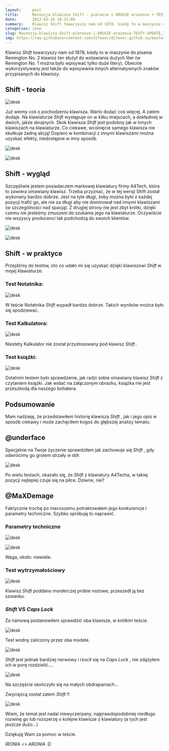 ```yaml
---
layout:     post
title:      Recenzja klawisza Shift - pierwsze i DRUGIE wrażenie + TESTY! UPDATE  — ) 
date:       2012-02-24 18:23:00
summary:    Klawisz Shift towarzyszy nam od 1878, kiedy to w maszynie do pisania  Remington No. 2 klawisz ten służył do wstawiania dużych liter (w Remington No. 1 można było wpisywać tylko duże litery). Obecnie wykorzystywany jest także do wpisywania innych alternatywnych znaków przypisanych do klawiszy.Shift - teoria<!----><!---->Już wiemy coś o pochodzeniu klawisza. Warto dodać coś więcej. A zatem dodaje. N...
categories: inne
slug: Recenzja-klawisza-Shift-pierwsze-i-DRUGIE-wrazenie-TESTY-UPDATE,30471.html
img: https://raw.githubusercontent.com/djfoxer/djfoxer.github.io/master/_img/2012-2-24-_160_/g_-_-x-_-_-_x20120224181009_0.png
---
```




Klawisz  *Shift*  towarzyszy nam od 1878, kiedy to w maszynie do pisania  Remington No. 2 klawisz ten służył do wstawiania dużych liter (w Remington No. 1 można było wpisywać tylko duże litery). Obecnie wykorzystywany jest także do wpisywania innych alternatywnych znaków przypisanych do klawiszy.



## Shift - teoria





![desk](https://raw.githubusercontent.com/djfoxer/djfoxer.github.io/master/_img/2012-2-24-_160_/g_-_-x-_-_-_x20120224181009_0.png)



Już wiemy coś o pochodzeniu klawisza. Warto dodać coś więcej. A zatem dodaje. Na klawiaturze  *Shift*  występuje on w kilku miejscach, a dokładniej w dwóch, jakże skrajnych. Skok klawisza  *Shift*  jest podobny jak w innych klawiszach na klawiaturze. Co ciekawe, wciśnięcie samego klawisza nie skutkuje żadną akcją! Dopiero w kombinacji z innymi klawiszami można uzyskać efekty, niedostępne w inny sposób.



![desk](https://raw.githubusercontent.com/djfoxer/djfoxer.github.io/master/_img/2012-2-24-_160_/g_-_-x-_-_-_x20120224181016_0.png)


![desk](https://raw.githubusercontent.com/djfoxer/djfoxer.github.io/master/_img/2012-2-24-_160_/g_-_-x-_-_-_x20120224181904_0.png)





## Shift - wygląd



Szczęśliwie jestem posiadaczem markowej klawiatury firmy A4Tech, która to zawiera omawiany klawisz. Trzeba przyznać, że w tej wersji Shift został wykonany bardzo dobrze. Jest na tyle długi, żeby można było z każdej pozycji trafić go, ale nie za długi aby nie dominował nad innymi klawiszami (w szczególności nad spacją). Z drugiej strony nie jest zbyt krótki, dzięki czemu nie jesteśmy zmuszeni do szukania jego na klawiaturze. Oczywiście nie wszyscy producenci tak podchodzą do swoich klientów.



![desk](https://raw.githubusercontent.com/djfoxer/djfoxer.github.io/master/_img/2012-2-24-_160_/g_-_-x-_-_-_x20120224181029_0.png)


![desk](https://raw.githubusercontent.com/djfoxer/djfoxer.github.io/master/_img/2012-2-24-_160_/g_-_-x-_-_-_x20120224181035_0.png)





## Shift - w praktyce



Przejdźmy do testów, oto co udało mi się uzyskać dzięki klawiszowi  *Shift*  w mojej klawiaturze:



### Test Notatnika:





![desk](https://raw.githubusercontent.com/djfoxer/djfoxer.github.io/master/_img/2012-2-24-_160_/g_-_-x-_-_-_x20120224181041_0.png)



W teście Notatnika  *Shift*  wypadł bardzo dobrze. Takich wyników można było się spodziewać.



### Test Kalkulatora:





![desk](https://raw.githubusercontent.com/djfoxer/djfoxer.github.io/master/_img/2012-2-24-_160_/g_-_-x-_-_-_x20120224181045_0.png)



Niestety Kalkulator nie został przystosowany pod klawisz  *Shift* .




### Test książki:





![desk](https://raw.githubusercontent.com/djfoxer/djfoxer.github.io/master/_img/2012-2-24-_160_/g_-_-x-_-_-_x20120224181050_0.jpg)



Ostatnim testem było sprawdzenie, jak radzi sobie omawiany klawisz  *Shift*  z czytaniem książki. Jak widać na załączonym obrazku, książka nie jest przeszkodą dla naszego bohatera.



## Podsumowanie



Mam nadzieję, że przedstawiłem historię klawisza  *Shift* , jak i jego opis w sposób ciekawy i może zachęciłem kogoś do głębszej analizy tematu. 



## @underface



Specjalnie na Twoje życzenie sprawdziłem jak zachowuje się  *Shift* , gdy odwrócimy go grotem strzały w dół.



![desk](https://raw.githubusercontent.com/djfoxer/djfoxer.github.io/master/_img/2012-2-24-_160_/g_-_-x-_-_-_x20120225180907_0.jpg)



Po wielu testach, okazało się, że  *Shift*  z klawiatury A4Techa, w takiej pozycji najlepiej czuje się na piłce. Dziwne, nie?



## @MaXDemage



Faktycznie trochę po macoszemu potraktowałem jego konkurencje i parametry techniczne. Szybko spróbuję to naprawić. 



### Parametry techniczne





![desk](https://raw.githubusercontent.com/djfoxer/djfoxer.github.io/master/_img/2012-2-24-_160_/g_-_-x-_-_-_x20120225180913_0.jpg)


![desk](https://raw.githubusercontent.com/djfoxer/djfoxer.github.io/master/_img/2012-2-24-_160_/g_-_-x-_-_-_x20120225180922_0.jpg)



Waga, około: niewiele.



### Test wytrzymałościowy





![desk](https://raw.githubusercontent.com/djfoxer/djfoxer.github.io/master/_img/2012-2-24-_160_/g_-_-x-_-_-_x20120225180932_0.jpg)



Klawisz  *Shift*  poddano morderczej próbie nożowe, przeszedł ją bez szwanku.



###  *Shift*  VS  *Caps Lock*  



Za namową postanowiłem sprawdzić oba klawisze, w krótkim teście.



![desk](https://raw.githubusercontent.com/djfoxer/djfoxer.github.io/master/_img/2012-2-24-_160_/g_-_-x-_-_-_x20120225180946_0.jpg)



Test wodny zaliczony przez oba modele.



![desk](https://raw.githubusercontent.com/djfoxer/djfoxer.github.io/master/_img/2012-2-24-_160_/g_-_-x-_-_-_x20120225180953_0.jpg)



 *Shift*  jest jednak bardziej nerwowy i rzucił się na  *Caps Lock* , nie zdążyłem ich w porę rozdzielić....



![desk](https://raw.githubusercontent.com/djfoxer/djfoxer.github.io/master/_img/2012-2-24-_160_/g_-_-x-_-_-_x20120225181000_0.jpg)



Na szczęście skończyło się na małych obdrapaniach...

Zwycięzcą został zatem  *Shift* !!

 

![desk](https://raw.githubusercontent.com/djfoxer/djfoxer.github.io/master/_img/2012-2-24-_160_/g_-_-x-_-_-_x20120225180927_0.jpg)




Wiem, że temat jest nadal niewyczerpany, najprawdopodobniej niedługo rozwinę go lub rozszerzę o kolejne klawisze z klawiatury (a tych jest jeszcze dużo...)


Dziękuję Wam za pomoc w teście.

 *IRONIA <> ARONIA :D* 